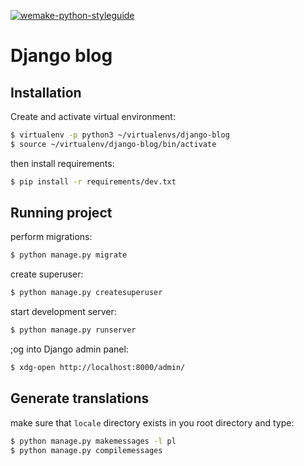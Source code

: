 [![wemake-python-styleguide](https://img.shields.io/badge/style-wemake-000000.svg?style=flat-square)](https://github.com/wemake-services/wemake-python-styleguide)

# Django blog

## Installation

Create and activate virtual environment:

```bash
$ virtualenv -p python3 ~/virtualenvs/django-blog
$ source ~/virtualenv/django-blog/bin/activate
```

then install requirements:

```bash
$ pip install -r requirements/dev.txt
```

## Running project

perform migrations:

```bash
$ python manage.py migrate
```

create superuser:

```bash
$ python manage.py createsuperuser
```

start development server:

```bash
$ python manage.py runserver
```

;og into Django admin panel:

```bash
$ xdg-open http://localhost:8000/admin/
```

## Generate translations

make sure that `locale` directory exists in you root directory and type:

```bash
$ python manage.py makemessages -l pl
$ python manage.py compilemessages
```
